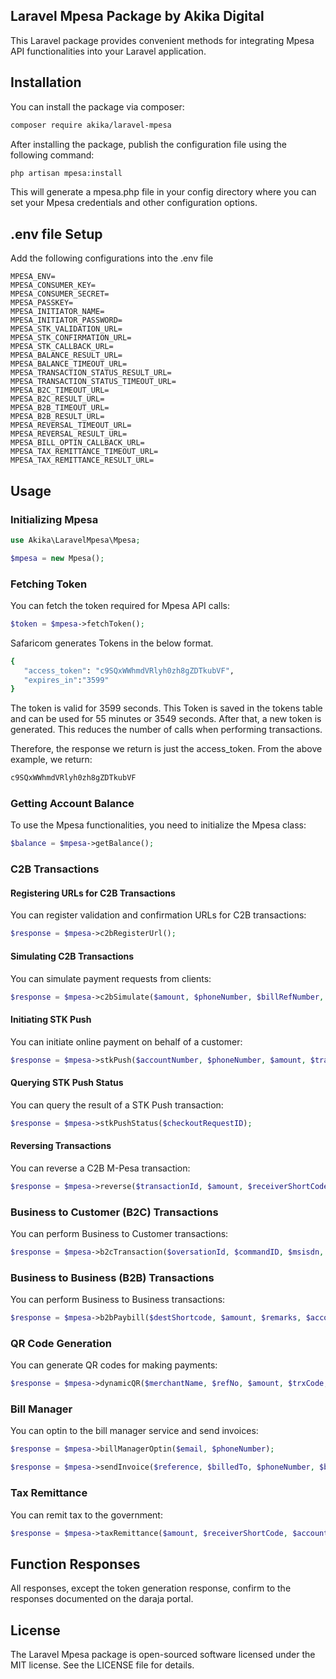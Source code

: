 ## Laravel Mpesa Package by Akika Digital

This Laravel package provides convenient methods for integrating Mpesa API functionalities into your Laravel application.

## Installation

You can install the package via composer:

```bash
composer require akika/laravel-mpesa
```

After installing the package, publish the configuration file using the following command:

```bash
php artisan mpesa:install
```

This will generate a mpesa.php file in your config directory where you can set your Mpesa credentials and other configuration options.

## .env file Setup

Add the following configurations into the .env file

```
MPESA_ENV=
MPESA_CONSUMER_KEY=
MPESA_CONSUMER_SECRET=
MPESA_PASSKEY=
MPESA_INITIATOR_NAME=
MPESA_INITIATOR_PASSWORD=
MPESA_STK_VALIDATION_URL=
MPESA_STK_CONFIRMATION_URL=
MPESA_STK_CALLBACK_URL=
MPESA_BALANCE_RESULT_URL=
MPESA_BALANCE_TIMEOUT_URL=
MPESA_TRANSACTION_STATUS_RESULT_URL=
MPESA_TRANSACTION_STATUS_TIMEOUT_URL=
MPESA_B2C_TIMEOUT_URL=
MPESA_B2C_RESULT_URL=
MPESA_B2B_TIMEOUT_URL=
MPESA_B2B_RESULT_URL=
MPESA_REVERSAL_TIMEOUT_URL=
MPESA_REVERSAL_RESULT_URL=
MPESA_BILL_OPTIN_CALLBACK_URL=
MPESA_TAX_REMITTANCE_TIMEOUT_URL=
MPESA_TAX_REMITTANCE_RESULT_URL=
```

## Usage

### Initializing Mpesa

```php
use Akika\LaravelMpesa\Mpesa;

$mpesa = new Mpesa();
```

### Fetching Token

You can fetch the token required for Mpesa API calls:

```php
$token = $mpesa->fetchToken();
```

Safaricom generates Tokens in the below format.

```bash
{
   "access_token": "c9SQxWWhmdVRlyh0zh8gZDTkubVF",
   "expires_in":"3599"
}
```

The token is valid for 3599 seconds. This Token is saved in the tokens table and can be used for 55 minutes or 3549 seconds. After that, a new token is generated. This reduces the number of calls when performing transactions.

Therefore, the response we return is just the access_token. From the above example, we return:

```bash
c9SQxWWhmdVRlyh0zh8gZDTkubVF
```

### Getting Account Balance

To use the Mpesa functionalities, you need to initialize the Mpesa class:

```php
$balance = $mpesa->getBalance();
```

### C2B Transactions

#### Registering URLs for C2B Transactions

You can register validation and confirmation URLs for C2B transactions:

```php
$response = $mpesa->c2bRegisterUrl();
```

#### Simulating C2B Transactions

You can simulate payment requests from clients:

```php
$response = $mpesa->c2bSimulate($amount, $phoneNumber, $billRefNumber, $commandID);
```

#### Initiating STK Push

You can initiate online payment on behalf of a customer:

```php
$response = $mpesa->stkPush($accountNumber, $phoneNumber, $amount, $transactionDesc);
```

#### Querying STK Push Status

You can query the result of a STK Push transaction:

```php
$response = $mpesa->stkPushStatus($checkoutRequestID);
```

#### Reversing Transactions

You can reverse a C2B M-Pesa transaction:

```php
$response = $mpesa->reverse($transactionId, $amount, $receiverShortCode, $remarks);
```

### Business to Customer (B2C) Transactions

You can perform Business to Customer transactions:

```php
$response = $mpesa->b2cTransaction($oversationId, $commandID, $msisdn, $amount, $remarks, $ocassion);
```

### Business to Business (B2B) Transactions

You can perform Business to Business transactions:

```php
$response = $mpesa->b2bPaybill($destShortcode, $amount, $remarks, $accountNumber, $requester);
```

### QR Code Generation

You can generate QR codes for making payments:

```php
$response = $mpesa->dynamicQR($merchantName, $refNo, $amount, $trxCode, $cpi, $size);
```

### Bill Manager

You can optin to the bill manager service and send invoices:

```php
$response = $mpesa->billManagerOptin($email, $phoneNumber);

$response = $mpesa->sendInvoice($reference, $billedTo, $phoneNumber, $billingPeriod, $invoiceName, $dueDate, $amount, $items);
```

### Tax Remittance

You can remit tax to the government:

```php
$response = $mpesa->taxRemittance($amount, $receiverShortCode, $accountReference, $remarks);
```

## Function Responses

All responses, except the token generation response, confirm to the responses documented on the daraja portal.

## License

The Laravel Mpesa package is open-sourced software licensed under the MIT license. See the LICENSE file for details.
